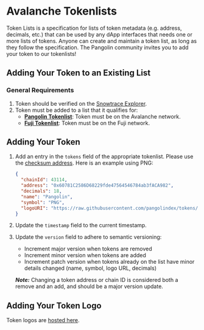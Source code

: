 # Avalanche Tokenlists

Token Lists is a specification for lists of token metadata (e.g. address, decimals, etc.) that can be used by any dApp
interfaces that needs one or more lists of tokens. Anyone can create and maintain a token list, as long as they follow
the specification. The Pangolin community invites you to add your token to our tokenlists!


## Adding Your Token to an Existing List


### General Requirements
1. Token should be verified on the [Snowtrace Explorer](https://snowtrace.io/verifyContract).
2. Token must be added to a list that it qualifies for:
    * **[Pangolin Tokenlist](./pangolin.tokenlist.json)**: Token must be on the Avalanche network.
    * **[Fuji Tokenlist](./fuji.tokenlist.json)**: Token must be on the Fuji network.


## Adding Your Token
1. Add an entry in the `tokens` field of the appropriate tokenlist. Please use the [checksum address](https://docs.ethers.io/v5/api/utils/address/#address). Here is an example using PNG:
    ```json
    {
      "chainId": 43114,
      "address": "0x60781C2586D68229fde47564546784ab3fACA982",
      "decimals": 18,
      "name": "Pangolin",
      "symbol": "PNG",
      "logoURI": "https://raw.githubusercontent.com/pangolindex/tokens/main/assets/43114/0x60781C2586D68229fde47564546784ab3fACA982/logo_24.png"
    }
    ```
2. Update the `timestamp` field to the current timestamp.
3. Update the `version` field to adhere to semantic versioning:

    * Increment major version when tokens are removed
    * Increment minor version when tokens are added
    * Increment patch version when tokens already on the list have minor details changed (name, symbol, logo URL, decimals)

    ***Note:*** Changing a token address or chain ID is considered both a remove and an add, and should be a major version update.

## Adding Your Token Logo

Token logos are [hosted here](https://github.com/pangolindex/tokens).
